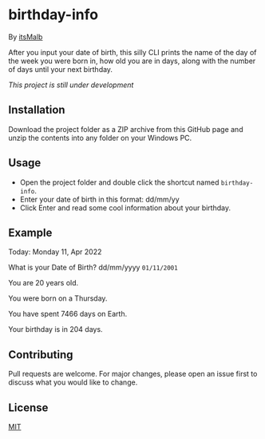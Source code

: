 # birthday-info

By [itsMalb](https://github.com/itsMalb)

After you input your date of birth, this silly CLI prints the name of the day of the week you were born in, how old you are in days, along with the number of days until your next birthday.

*This project is still under development*

## Installation
Download the project folder as a ZIP archive from this GitHub page and unzip the contents into any folder on your Windows PC.

## Usage
- Open the project folder and double click the shortcut named `birthday-info`.
- Enter your date of birth in this format: dd/mm/yy
- Click Enter and read some cool information about your birthday.

## Example

Today: Monday 11, Apr 2022

What is your Date of Birth? dd/mm/yyyy `01/11/2001`

You are 20 years old.

You were born on a Thursday.

You have spent 7466 days on Earth.

Your birthday is in 204 days.

## Contributing
Pull requests are welcome. For major changes, please open an issue first to discuss what you would like to change.

## License
[MIT](https://choosealicense.com/licenses/mit/)
